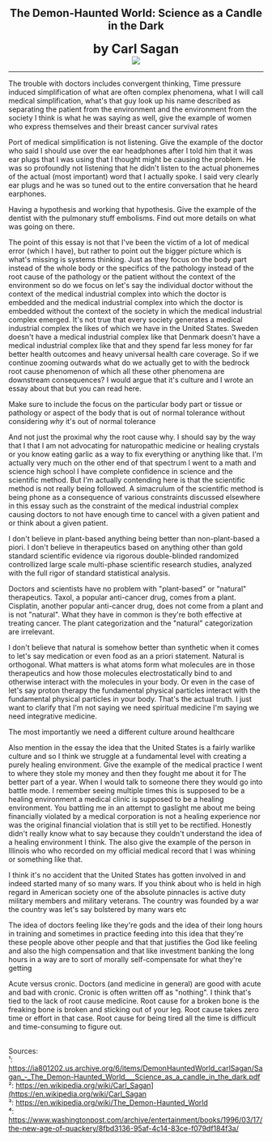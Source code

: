 ## <div align="center">The Demon-Haunted World: Science as a Candle in the Dark<div>
<div style="font-size: 25px; font-weight: bold;" align="center">by Carl Sagan</div>

<div align="center">
  <img src="https://bradleyculley.github.io/images/The_Demon-Haunted_World.jpg" />
</div>

<hr/>
The trouble with doctors includes convergent thinking, Time pressure induced simplification of what are often complex phenomena, what I will call medical simplification, what's that guy look up his name described as separating the patient from the environment and the environment from the society I think is what he was saying as well, give the example of women who express themselves and their breast cancer survival rates

Port of medical simplification is not listening. Give the example of the doctor who said I should use over the ear headphones after I told him that it was ear plugs that I was using that I thought might be causing the problem. He was so profoundly not listening that he didn't listen to the actual phonemes of the actual (most important) word that I actually spoke. I said very clearly ear plugs and he was so tuned out to the entire conversation that he heard earphones.

Having a hypothesis and working that hypothesis. Give the example of the dentist with the pulmonary stuff embolisms. Find out more details on what was going on there.

The point of this essay is not that I've been the victim of a lot of medical error (which I have), but rather to point out the bigger picture which is what's missing is systems thinking. Just as they focus on the body part instead of the whole body or the specifics of the pathology instead of the root cause of the pathology or the patient without the context of the environment so do we focus on let's say the individual doctor without the context of the medical industrial complex into which the doctor is embedded and the medical industrial complex into which the doctor is embedded without the context of the society in which the medical industrial complex emerged. It's not true that every society generates a medical industrial complex the likes of which we have in the United States. Sweden doesn't have a medical industrial complex like that Denmark doesn't have a medical industrial complex like that and
they spend far less money for far better health outcomes and heavy universal health care coverage. So if we continue zooming outwards what do we actually get to with the bedrock root cause phenomenon of which all these other phenomena are downstream consequences? I would argue that it's culture and I wrote an essay about that but you can read here.

Make sure to include the focus on the particular body part or tissue or pathology or aspect of the body that is out of normal tolerance without considering *why* it's out of normal tolerance

And not just the proximal why the root cause why. I should say by the way that I that I am not advocating for naturopathic medicine or healing crystals or you know eating garlic as a way to fix everything or anything like that. I'm actually very much on the other end of that spectrum I went to a math and science high school I have complete confidence in science and the scientific method. But I'm actually contending here is that the scientific method is not really being followed. A simacrulum of the scientific method is being phone as a consequence of various constraints discussed elsewhere in this essay such as the constraint of the medical industrial complex causing doctors to not have enough time to cancel with a given patient and or think about a given patient.

I don't believe in plant-based anything being better than non-plant-based a piori. I don't believe in therapeutics based on anything other than gold standard scientific evidence via rigorous double-blinded randomized controllized large scale multi-phase scientific research studies, analyzed with the full rigor of standard statistical analysis.

Doctors and scientists have no problem with "plant-based" or "natural" therapeutics.
Taxol, a popular anti-cancer drug, comes from a plant. Cisplatin, another popular anti-cancer drug, does not come from a plant and is not "natural".
What they have in common is they're both effective at treating cancer. The plant categorization and the "natural" categorization are irrelevant.

I don't believe that natural is somehow better than synthetic when it comes to let's say medication or even food as an a priori statement. Natural is orthogonal. What matters is what atoms form what molecules are in those therapeutics and how those molecules electrostatically bind to and otherwise interact with the molecules in your body. Or even in the case of let's say proton therapy the fundamental physical particles interact with the fundamental physical particles in your body. That's the actual truth. I just want to clarify that I'm not saying we need spiritual medicine I'm saying we need integrative medicine.

The most importantly we need a different culture around healthcare

Also mention in the essay the idea that the United States is a fairly warlike culture and so I think we struggle at a fundamental level with creating a purely healing environment. Give the example of the medical practice I went to where they stole my money and then they fought me about it for The better part of a year. When I would talk to someone there they would go into battle mode. I remember seeing multiple times this is supposed to be a healing environment a medical clinic is supposed to be a healing environment. You battling me in an attempt to gaslight me about me being financially violated by a medical corporation is not a healing experience nor was the original financial violation that is still yet to be rectified. Honestly didn't really know what to say because they couldn't understand the idea of a healing environment I think. The also give the example of the person in
Illinois who who recorded on my official medical record that I was whining or something like that.

I think it's no accident that the United States has gotten involved in and indeed started many of so many wars. If you think about who is held in high regard in American society one of the absolute pinnacles is active duty military members and military veterans. The country was founded by a war the country was let's say bolstered by many wars etc

The idea of doctors feeling like they're gods and the idea of their long hours in training and sometimes in practice feeding into this idea that they're these people above other people and that that justifies the God like feeling and also the high compensation and that like investment banking the long hours in a way are to sort of morally self-compensate for what they're getting

Acute versus cronic. Doctors (and medicine in general) are good with acute and bad with cronic.
Cronic is often written off as "nothing". I think that's tied to the lack of root cause medicine.
Root cause for a broken bone is the freaking bone is broken and sticking out of your leg.
Root cause takes zero time or effort in that case.
Root cause for being tired all the time is difficult and time-consuming to figure out.

<br/>
Sources:<br/>
¹: <a href="https://ia801202.us.archive.org/6/items/DemonHauntedWorld_carlSagan/Sagan_-_The_Demon-Haunted_World___Science_as_a_candle_in_the_dark.pdf">https://ia801202.us.archive.org/6/items/DemonHauntedWorld_carlSagan/Sagan_-_The_Demon-Haunted_World___Science_as_a_candle_in_the_dark.pdf</a><br/>
²: <a href="https://en.wikipedia.org/wiki/Carl_Sagan">https://en.wikipedia.org/wiki/Carl_Sagan](https://en.wikipedia.org/wiki/Carl_Sagan</a><br/>
³: <a href="https://en.wikipedia.org/wiki/The_Demon-Haunted_World">https://en.wikipedia.org/wiki/The_Demon-Haunted_World</a><br/>
⁴: <a href="https://www.washingtonpost.com/archive/entertainment/books/1996/03/17/the-new-age-of-quackery/8fbd3136-95af-4c14-83ce-f079df184f3a/">https://www.washingtonpost.com/archive/entertainment/books/1996/03/17/the-new-age-of-quackery/8fbd3136-95af-4c14-83ce-f079df184f3a/</a><br/>
